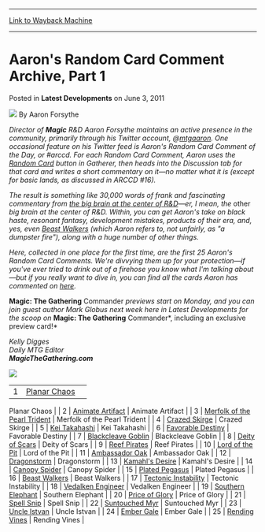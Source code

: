 
---
[Link to Wayback Machine](https://web.archive.org/web/20220929103723/https://magic.wizards.com/en/articles/archive/latest-developments/aarons-random-card-comment-archive-part-1-2011-06-03)

[_metadata_:author]:- "Aaron Forsythe"
[_metadata_:description]:- "Director of Magic R&D Aaron Forsythe maintains an active presence in the community, primarily through his Twitter account, @mtgaaron. One occasional feature on his Twitter feed is Aaron's Random Card Comment of the Day, or #arccd. For each Random Card Comment, Aaron uses the Random Card button in Gatherer, then heads into the Discussion tab for that card and writes a short"
[_metadata_:generator]:- "Drupal 7 (http://drupal.org)"
[_metadata_:node]:- "644051"
[_metadata_:publish_date]:- "2011-06-03"
[_metadata_:source]:- "div-main-content"
[_metadata_:title]:- "Aaron's Random Card Comment Archive, Part 1"
[_metadata_:wayback_capture_timestamp]:- "2022-09-29 10:37:23"
[_metadata_:wayback_raw_url]:- "https://web.archive.org/web/20220929103723id_/https://magic.wizards.com/en/articles/archive/latest-developments/aarons-random-card-comment-archive-part-1-2011-06-03"
[_metadata_:wayback_url]:- "https://magic.wizards.com/en/articles/archive/latest-developments/aarons-random-card-comment-archive-part-1-2011-06-03"
---


Aaron's Random Card Comment Archive, Part 1
===========================================



 Posted in **Latest Developments**
 on June 3, 2011 






![](https://media.magic.wizards.com/styles/auth_small/public/images/person/authorpic_aaronforsythe.jpg)
By Aaron Forsythe












*Director of **Magic** R&D Aaron Forsythe maintains an active presence in the community, primarily through his Twitter account, @[mtgaaron](http://twitter.com/#!/mtgaaron). One occasional feature on his Twitter feed is Aaron's Random Card Comment of the Day, or #arccd. For each Random Card Comment, Aaron uses the [Random Card](http://gatherer.wizards.com/Pages/Card/Details.aspx?action=random) button in Gatherer, then heads into the Discussion tab for that card and writes a short commentary on it—no matter what it is (except for basic lands, as discussed in ARCCD #16).*


*The result is something like 30,000 words of frank and fascinating commentary from [the big brain at the center of R&D](https://gatherer.wizards.com/Pages/Card/Details.aspx?name=Gleemax)—er, I mean, the* other *big brain at the center of R&D. Within, you can get Aaron's take on black haste, resonant fantasy, development mistakes, products of their era, and, yes, even [Beast Walkers](https://gatherer.wizards.com/Pages/Card/Details.aspx?name=Beast+Walkers) (which Aaron refers to, not unfairly, as "a dumpster fire"), along with a huge number of other things.*


*Here, collected in one place for the first time, are the first 25 Aaron's Random Card Comments. We're divvying them up for your protection—if you've ever tried to drink out of a firehose you know what I'm talking about—but if you really want to dive in, you can find all the cards Aaron has commented on [here](http://gatherer.wizards.com/Pages/Search/Default.aspx?action=advanced&user=+%5BAaron_Forsythe%5D).*


**Magic: The Gathering** Commander *previews start on Monday, and you can join guest author Mark Globus next week here in Latest Developments for the scoop on* **Magic: The Gathering** Commander*, including an exclusive preview card!* 


*Kelly Digges*  
*Daily MTG Editor*  
***MagicTheGathering.com***


  
![](https://media.magic.wizards.com/image_legacy_migration/images/magic/daily/ld/ld145_image.jpg)

|  |  |  |
| --- | --- | --- |
| 1 | [Planar Chaos](http://gatherer.wizards.com/Pages/Card/Discussion.aspx?multiverseid=35088) | 
Planar Chaos
 |
| 2 | [Animate Artifact](http://gatherer.wizards.com/Pages/Card/Discussion.aspx?multiverseid=1190) | 
Animate Artifact
 |
| 3 | [Merfolk of the Pearl Trident](http://gatherer.wizards.com/Pages/Card/Discussion.aspx?multiverseid=2169) | 
Merfolk of the Pearl Trident
 |
| 4 | [Crazed Skirge](http://gatherer.wizards.com/Pages/Card/Discussion.aspx?multiverseid=5555) | 
Crazed Skirge
 |
| 5 | [Kei Takahashi](http://gatherer.wizards.com/Pages/Card/Discussion.aspx?multiverseid=1664) | 
Kei Takahashi
 |
| 6 | [Favorable Destiny](http://gatherer.wizards.com/Pages/Card/Discussion.aspx?multiverseid=3491) | 
Favorable Destiny
 |
| 7 | [Blackcleave Goblin](http://gatherer.wizards.com/Pages/Card/Discussion.aspx?multiverseid=194297) | 
Blackcleave Goblin
 |
| 8 | [Deity of Scars](http://gatherer.wizards.com/Pages/Card/Discussion.aspx?multiverseid=153488) | 
Deity of Scars
 |
| 9 | [Reef Pirates](http://gatherer.wizards.com/Pages/Card/Discussion.aspx?multiverseid=2955) | 
Reef Pirates
 |
| 10 | [Lord of the Pit](http://gatherer.wizards.com/Pages/Card/Discussion.aspx?multiverseid=1166) | 
Lord of the Pit
 |
| 11 | [Ambassador Oak](http://gatherer.wizards.com/Pages/Card/Discussion.aspx?multiverseid=152998) | 
Ambassador Oak
 |
| 12 | [Dragonstorm](http://gatherer.wizards.com/Pages/Card/Discussion.aspx?multiverseid=178015) | 
Dragonstorm
 |
| 13 | [Kamahl's Desire](http://gatherer.wizards.com/Pages/Card/Discussion.aspx?multiverseid=29761) | 
Kamahl's Desire
 |
| 14 | [Canopy Spider](http://gatherer.wizards.com/Pages/Card/Discussion.aspx?multiverseid=135185) | 
Canopy Spider
 |
| 15 | [Plated Pegasus](http://gatherer.wizards.com/Pages/Card/Discussion.aspx?multiverseid=110510) | 
Plated Pegasus
 |
| 16 | [Beast Walkers](http://gatherer.wizards.com/Pages/Card/Discussion.aspx?multiverseid=3017) | 
Beast Walkers
 |
| 17 | [Tectonic Instability](http://gatherer.wizards.com/Pages/Card/Discussion.aspx?multiverseid=23100) | 
Tectonic Instability
 |
| 18 | [Vedalken Engineer](http://gatherer.wizards.com/Pages/Card/Discussion.aspx?multiverseid=48148) | 
Vedalken Engineer
 |
| 19 | [Southern Elephant](http://gatherer.wizards.com/Pages/Card/Discussion.aspx?multiverseid=10545) | 
Southern Elephant
 |
| 20 | [Price of Glory](http://gatherer.wizards.com/Pages/Card/Discussion.aspx?multiverseid=29973) | 
Price of Glory
 |
| 21 | [Spell Snip](http://gatherer.wizards.com/Pages/Card/Discussion.aspx?multiverseid=175038) | 
Spell Snip
 |
| 22 | [Suntouched Myr](http://gatherer.wizards.com/Pages/Card/Discussion.aspx?multiverseid=205334) | 
Suntouched Myr
 |
| 23 | [Uncle Istvan](http://gatherer.wizards.com/Pages/Card/Discussion.aspx?multiverseid=2132) | 
Uncle Istvan
 |
| 24 | [Ember Gale](http://gatherer.wizards.com/Pages/Card/Discussion.aspx?multiverseid=158766) | 
Ember Gale
 |
| 25 | [Rending Vines](http://gatherer.wizards.com/Pages/Card/Discussion.aspx?multiverseid=74189) | 
Rending Vines
 |







